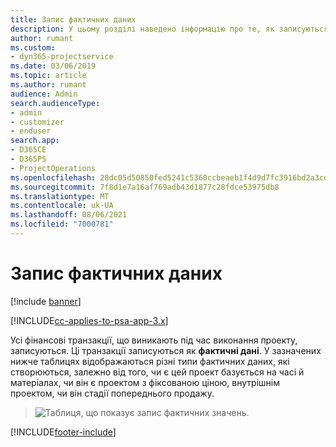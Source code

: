 ```yaml
---
title: Запис фактичних даних
description: У цьому розділі наведено інформацію про те, як записуються фактичні дані.
author: rumant
ms.custom:
- dyn365-projectservice
ms.date: 03/06/2019
ms.topic: article
ms.author: rumant
audience: Admin
search.audienceType:
- admin
- customizer
- enduser
search.app:
- D365CE
- D365PS
- ProjectOperations
ms.openlocfilehash: 28dc05d50850fed5241c5360ccbeaeb1f4d9d7fc3916bd2a3cd1bb6f43457dd1
ms.sourcegitcommit: 7f8d1e7a16af769adb43d1877c28fdce53975db8
ms.translationtype: MT
ms.contentlocale: uk-UA
ms.lasthandoff: 08/06/2021
ms.locfileid: "7000781"
---
```

# <a name="recording-actuals"></a>Запис фактичних даних 

[!include [banner](../includes/psa-now-project-operations.md)]

[!INCLUDE[cc-applies-to-psa-app-3.x](../includes/cc-applies-to-psa-app-3x.md)]

Усі фінансові транзакції, що виникають під час виконання проекту, записуються. Ці транзакції записуються як **фактичні дані**. У зазначених нижче таблицях відображаються різні типи фактичних даних, які створюються, залежно від того, чи є цей проект базується на часі й матеріалах, чи він є проектом з фіксованою ціною, внутрішнім проектом, чи він стадії попереднього продажу.

> ![Таблиця, що показує запис фактичних значень.](media/advanced-table2.png)


[!INCLUDE[footer-include](../includes/footer-banner.md)]